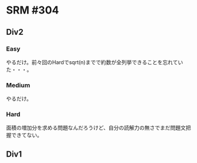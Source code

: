 # SRM #304

## Div2

### Easy
やるだけ。前々回のHardでsqrt(n)までで約数が全列挙できることを忘れていた・・・。

### Medium
やるだけ。

### Hard
面積の増加分を求める問題なんだろうけど、自分の読解力の無さでまだ問題文把握できてない。

## Div1
